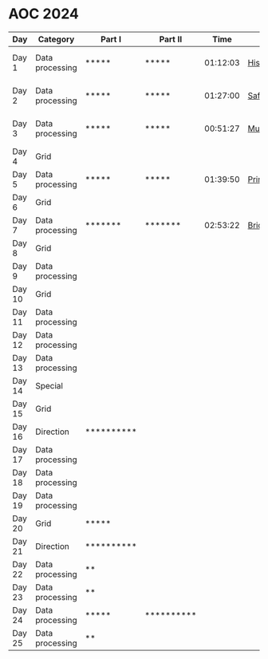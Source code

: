 # AOC 2024



| Day   | Category        | Part I     | Part II    | Time     | Link                  | Techniques |
|-------|-----------------|------------|------------|----------|-----------------------|------------|
| Day 1 | Data processing | *****      | *****      | 01:12:03 | [HistorianHysteria](./src/main/java/info/jab/aoc/day1/HistorianHysteria.java) | Java Streams API |
| Day 2 | Data processing | *****      | *****      | 01:27:00 | [SafeReports2](./src/main/java/info/jab/aoc/day2/SafeReports2.java) | Java Streams API |
| Day 3 | Data processing | *****      | *****      | 00:51:27 | [MullItOver2](./src/main/java/info/jab/aoc/day3/MullItOver2.java) | ADT + Pattern Matching |
| Day 4 | Grid            |            |            |          |                       |      |
| Day 5 | Data processing | *****      | *****      | 01:39:50 | [PrintQueue2](./src/main/java/info/jab/aoc/day5/PrintQueue2.java) |      |
| Day 6 | Grid            |            |            |          |                       |      |
| Day 7 | Data processing | *******    | *******    | 02:53:22 | [BridgeRepair](./src/main/java/info/jab/aoc/day7/BridgeRepair.java) | Recursion |
| Day 8 | Grid            |            |            |          |                       |      |
| Day 9 | Data processing |            |            |          |                       |      |
| Day 10| Grid            |            |            |          |                       |      |
| Day 11| Data processing |            |            |          |                       |      |
| Day 12| Data processing |            |            |          |                       |      |
| Day 13| Data processing |            |            |          |                       |      |
| Day 14| Special         |            |            |          |                       |      |
| Day 15| Grid            |            |            |          |                       |      |
| Day 16| Direction       | ********** |            |          |                       |      |
| Day 17| Data processing |            |            |          |                       |      |
| Day 18| Data processing |            |            |          |                       |      |
| Day 19| Data processing |            |            |          |                       |      |
| Day 20| Grid            | *****      |            |          |                       |      |
| Day 21| Direction       | ********** |            |          |                       |      |
| Day 22| Data processing | **         |            |          |                       |      |
| Day 23| Data processing | **         |            |          |                       |      |
| Day 24| Data processing | *****      | ********** |          |                       |      |
| Day 25| Data processing | **         |            |          |                       |      |
